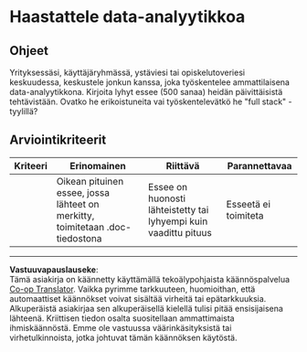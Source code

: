 <!--
CO_OP_TRANSLATOR_METADATA:
{
  "original_hash": "70d65aeddc06170bc1aed5b27805f930",
  "translation_date": "2025-09-05T00:29:38+00:00",
  "source_file": "1-Introduction/4-techniques-of-ML/assignment.md",
  "language_code": "fi"
}
-->
# Haastattele data-analyytikkoa

## Ohjeet

Yrityksessäsi, käyttäjäryhmässä, ystäviesi tai opiskelutoveriesi keskuudessa, keskustele jonkun kanssa, joka työskentelee ammattilaisena data-analyytikkona. Kirjoita lyhyt essee (500 sanaa) heidän päivittäisistä tehtävistään. Ovatko he erikoistuneita vai työskentelevätkö he "full stack" -tyylillä?

## Arviointikriteerit

| Kriteeri | Erinomainen                                                                        | Riittävä                                                         | Parannettavaa         |
| -------- | ---------------------------------------------------------------------------------- | ---------------------------------------------------------------- | --------------------- |
|          | Oikean pituinen essee, jossa lähteet on merkitty, toimitetaan .doc-tiedostona      | Essee on huonosti lähteistetty tai lyhyempi kuin vaadittu pituus | Esseetä ei toimiteta |

---

**Vastuuvapauslauseke**:  
Tämä asiakirja on käännetty käyttämällä tekoälypohjaista käännöspalvelua [Co-op Translator](https://github.com/Azure/co-op-translator). Vaikka pyrimme tarkkuuteen, huomioithan, että automaattiset käännökset voivat sisältää virheitä tai epätarkkuuksia. Alkuperäistä asiakirjaa sen alkuperäisellä kielellä tulisi pitää ensisijaisena lähteenä. Kriittisen tiedon osalta suositellaan ammattimaista ihmiskäännöstä. Emme ole vastuussa väärinkäsityksistä tai virhetulkinnoista, jotka johtuvat tämän käännöksen käytöstä.